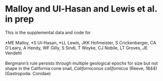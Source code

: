 # Malloy and Ul-Hasan and Lewis et al. in prep

This is the supplemental data and code for </br></br>
*ME Malloy, *S Ul-Hasan, *LL Lewis, JKK Hofmeister, S Crickenberger, CA O'Leary, A Hendy, WF Gilly, S Sindi, T Woyke, CJ Nobile, LT Groves, JE Vendetti
</br></br>
Bergmann’s rule persists through multiple geological epochs for size but not shape in the California cone snail, *Californiconus californicus* (Reeve, 1844) (Gastropoda: Conidae)
